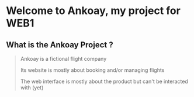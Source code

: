 # Welcome to Ankoay, my project for WEB1

## What is the Ankoay Project ?
>
>Ankoay is a fictional flight company
>
>Its website is mostly about booking and/or managing flights
>
>The web interface is mostly about the product but can't be interacted with (yet)
